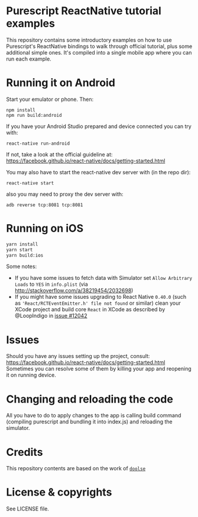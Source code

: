 # Purescript ReactNative tutorial examples

This repository contains some introductory examples on how to use Purescript's ReactNative bindings to walk through official tutorial, plus some additional simple ones.
It's compiled into a single mobile app where you can run each example.

# Running it on Android

Start your emulator or phone. Then:

```
npm install
npm run build:android
```

If you have your Android Studio prepared and device connected you can try with:

```
react-native run-android
```

If not, take a look at the official guideline at:
https://facebook.github.io/react-native/docs/getting-started.html


You may also have to start the react-native dev server with (in the repo dir):

```
react-native start
```

also you may need to proxy the dev server with:

```
adb reverse tcp:8081 tcp:8081
```

# Running on iOS

```bash
yarn install
yarn start
yarn build:ios
```

Some notes:
- If you have some issues to fetch data with Simulator set `Allow Arbitrary Loads` to `YES` in `info.plist` (via http://stackoverflow.com/a/38219454/2032698)
- If you might have some issues upgrading to React Native `0.40.0` (such as `'React/RCTEventEmitter.h' file not found` or similar) clean your XCode project and build core `React` in XCode as described by @LoopIndigo in  [issue #12042](https://github.com/facebook/react-native/issues/12042#issuecomment-275025960)

# Issues 

Should you have any issues setting up the project, consult: https://facebook.github.io/react-native/docs/getting-started.html
Sometimes you can resolve some of them by killing your app and reopening it on running device.

# Changing and reloading the code

All you have to do to apply changes to the app is calling build command (compiling purescript and bundling it into index.js) and reloading the simulator.

# Credits

This repository contents are based on the work of [`doolse`](https://github.com/doolse)

# License & copyrights

See LICENSE file.
